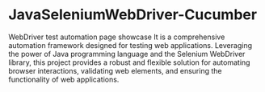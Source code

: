 # JavaSeleniumWebDriver-Cucumber
WebDriver test automation page showcase
It is a comprehensive automation framework designed for testing web applications. Leveraging the power of Java programming language and the Selenium WebDriver library, this project provides a robust and flexible solution for automating browser interactions, validating web elements, and ensuring the functionality of web applications.
